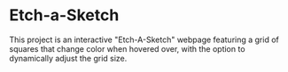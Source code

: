 # Etch-a-Sketch
This project is an interactive "Etch-A-Sketch" webpage featuring a grid of squares that change color when hovered over, with the option to dynamically adjust the grid size.
